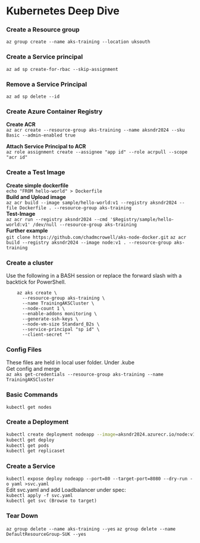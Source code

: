 # Kubernetes Deep Dive

### Create a Resource group

```az group create --name aks-training --location uksouth```

### Create a Service principal

```az ad sp create-for-rbac --skip-assignment```

### Remove a Service Principal

```az ad sp delete --id ```

### Create Azure Container Registry

**Create ACR**   
```az acr create --resource-group aks-training --name aksndr2024 --sku Basic --admin-enabled true```

**Attach Service Principal to ACR**   
```az role assignment create --assignee "app id" --role acrpull --scope "acr id"```

### Create a Test Image

**Create simple dockerfile**   
```echo "FROM hello-world" > Dockerfile```   
**Build and Upload image**   
```az acr build --image sample/hello-world:v1 --registry aksndr2024 --file Dockerfile . --resource-group aks-training```   
**Test-Image**   
```az acr run --registry aksndr2024 --cmd '$Registry/sample/hello-world:v1' /dev/null --resource-group aks-training```   
**Further example**   
```git clone https://github.com/chadmcrowell/aks-node-docker.git```
```az acr build --registry aksndr2024 --image node:v1 . --resource-group aks-training```


### Create a cluster

Use the following in a BASH session or replace the forward slash with a backtick for PowerShell.   

```
    az aks create \
      --resource-group aks-training \
      --name TrainingAKSCluster \
      --node-count 1 \
      --enable-addons monitoring \
      --generate-ssh-keys \
      --node-vm-size Standard_B2s \
      --service-principal "sp id" \
      --client-secret ""
```

### Config Files

These files are held in local user folder. Under .kube   
Get config and merge   
```az aks get-credentials --resource-group aks-training --name TrainingAKSCluster```

### Basic Commands

```kubectl get nodes```

### Create a Deployment
```bash
kubectl create deployment nodeapp --image=aksndr2024.azurecr.io/node:v1 --replicas=1 --port=8080
kubectl get deploy
kubectl get pods
kubectl get replicaset
```

### Create a Service

```kubectl expose deploy nodeapp --port=80 --target-port=8080 --dry-run -o yaml >svc.yaml```   
Edit svc.yaml and add Loadbalancer under spec:   
```kubectl apply -f svc.yaml```   
```kubectl get svc (Browse to target)```   

### Tear Down

```az group delete --name aks-training --yes```
```az group delete --name DefaultResourceGroup-SUK --yes```
